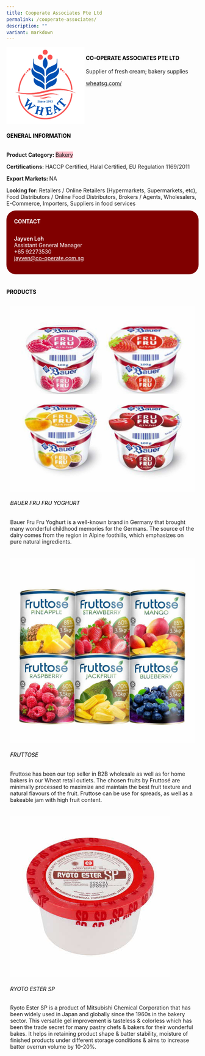 ```yaml
---
title: Cooperate Associates Pte Ltd
permalink: /cooperate-associates/
description: ""
variant: markdown
---
```

<div class="flex-paragraph"> 
<p style="text-transform: uppercase">
</p>
</div> 
<div class="flex-container" style="display: flex; flex-wrap: wrap;"> 
<div class="card sgds" style="flex: 1 1 40%; display: block;">
<img src="/images/cooperate.png">
</div> 
<div class="card-sgds" style="flex: 1 1 58%; display: block; margin-left: 3px"> 
<h4 style="text-transform: uppercase; color: black;">
<b>Co-operate Associates Pte Ltd
</b>
</h4> 
<p>Supplier of fresh cream; bakery supplies
</p> 
<p>
<a href="https://wheatsg.com/" target="_blank">wheatsg.com/
</a>
</p> 
</div> 
</div> 
<h4 style="text-transform: uppercase; color: black;">
<b>General Information
</b>
</h4> 
<div class="flex-container" style="display: flex; flex-wrap: wrap;"> 
<div class="card sgds" style="flex: 1 1 65%; display: block; align-self: stretch"> 
<div class="flex-paragraph"> 
<p>
<b>Product Category: 
</b>
<span style="background-color: pink; border-radius: 10 px;">Bakery
</span>
</p> 
<p>
<b>Certifications: 
</b> HACCP Certified, Halal Certified, EU Regulation 1169/2011
</p> 
<p>
<b>Export Markets: 
</b>NA
</p> 
<p style="margin-bottom: 10px;">
<b>Looking for: 
</b>Retailers / Online Retailers (Hypermarkets, Supermarkets, etc), Food Distributors / Online Food Distributors, Brokers / Agents, Wholesalers, E-Commerce, Importers, Suppliers in food services
</p> 
</div> 
</div> 
<div class="card sgds" style="flex: 1 1 35%; padding: 10px; display: block; background-color: maroon; border-radius: 25px; align-self: center;"> 
<h4 style="color: white; margin-top: 10px; margin-left: 10px;">CONTACT
</h4> 
<div class="flex-paragraph"> 
<p style="padding: 10px; color: white;">
<b>Jayven Loh
</b>
<br>Assistant General Manager
<br>+65 92273530
<br>
<a href="mailto:jayven@co-operate.com.sg" style="color: white;">jayven@co-operate.com.sg
</a>
</p> 
</div> 
</div> 
</div> 
<br> 
<h4 style="text-transform: uppercase; color: black;">
<b>products
</b>
</h4> 
<div style="display: flex; flex-wrap: wrap;"> 
<div class="card sgds" style="flex: 1 1 47%; margin: 10px; display: block;"> 
<div class="flex-image" style="display: block;">
<img src="/images/cooperate_product1.jpeg">
</div> 
<div class="flex-paragraph"> 
<h6 style="text-transform: uppercase; color: black;">Bauer Fru Fru Yoghurt
</h6> 
<p>Bauer Fru Fru Yoghurt is a well-known brand in Germany that brought many wonderful childhood memories for the Germans. The source of the dairy comes from the region in Alpine foothills, which emphasizes on pure natural ingredients.
</p>
</div> 
</div> 
<div class="card sgds" style="flex: 1 1 47%; margin: 10px; display: block;"> 
<div class="flex-image" style="display: block;">
<img src="/images/cooperate_product2.jpeg">
</div> 
<div class="flex-paragraph"> 
<h6 style="text-transform: uppercase; color: black;"> Fruttose
</h6> 
<p>Fruttose has been our top seller in B2B wholesale as well as for home bakers in our Wheat retail outlets. The chosen fruits by Fruttosé are minimally processed to maximize and maintain the best fruit texture and natural flavours of the fruit. Fruttose can be use for spreads, as well as a bakeable jam with high fruit content.
</p>
</div> 
</div> 
<div class="card sgds" style="flex: 1 1 47%; margin: 10px; display: block;"> 
<div class="flex-image" style="display: block;">
<img src="/images/cooperate_product3.jpg">
</div> 
<div class="flex-paragraph"> 
<h6 style="text-transform: uppercase; color: black;">Ryoto Ester SP
</h6> 
<p>Ryoto Ester SP is a product of Mitsubishi Chemical Corporation that has been widely used in Japan and globally since the 1960s in the bakery sector. This versatile gel improvement is tasteless &amp; colorless which has been the trade secret for many pastry chefs &amp; bakers for their wonderful bakes. It helps in retaining product shape &amp; batter stability, moisture of finished products under different storage conditions &amp; aims to increase batter overrun volume by 10-20%.
</p>
</div> 
</div> 
</div>